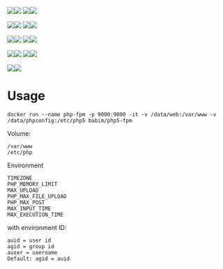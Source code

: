 [![](https://images.microbadger.com/badges/image/babim/php5-fpm.svg)](https://microbadger.com/images/babim/php5-fpm "Get your own image badge on microbadger.com")[![](https://images.microbadger.com/badges/version/babim/php5-fpm.svg)](https://microbadger.com/images/babim/php5-fpm "Get your own version badge on microbadger.com")
[![](https://images.microbadger.com/badges/image/babim/php5-fpm:ssh.svg)](https://microbadger.com/images/babim/php5-fpm:ssh "Get your own image badge on microbadger.com")[![](https://images.microbadger.com/badges/version/babim/php5-fpm:ssh.svg)](https://microbadger.com/images/babim/php5-fpm:ssh "Get your own version badge on microbadger.com")

[![](https://images.microbadger.com/badges/image/babim/php5-fpm:cron.svg)](https://microbadger.com/images/babim/php5-fpm:cron "Get your own image badge on microbadger.com")[![](https://images.microbadger.com/badges/version/babim/php5-fpm:cron.svg)](https://microbadger.com/images/babim/php5-fpm:cron "Get your own version badge on microbadger.com")
[![](https://images.microbadger.com/badges/image/babim/php5-fpm:cron.ssh.svg)](https://microbadger.com/images/babim/php5-fpm:cron.ssh "Get your own image badge on microbadger.com")[![](https://images.microbadger.com/badges/version/babim/php5-fpm:cron.ssh.svg)](https://microbadger.com/images/babim/php5-fpm:cron.ssh "Get your own version badge on microbadger.com")

[![](https://images.microbadger.com/badges/image/babim/php5-fpm:alpine.svg)](https://microbadger.com/images/babim/php5-fpm:alpine "Get your own image badge on microbadger.com")[![](https://images.microbadger.com/badges/version/babim/php5-fpm:alpine.svg)](https://microbadger.com/images/babim/php5-fpm:alpine "Get your own version badge on microbadger.com")
[![](https://images.microbadger.com/badges/image/babim/php5-fpm:alpine.ssh.svg)](https://microbadger.com/images/babim/php5-fpm:alpine.ssh "Get your own image badge on microbadger.com")[![](https://images.microbadger.com/badges/version/babim/php5-fpm:alpine.ssh.svg)](https://microbadger.com/images/babim/php5-fpm:alpine.ssh "Get your own version badge on microbadger.com")

[![](https://images.microbadger.com/badges/image/babim/php5-fpm:alpine.cron.svg)](https://microbadger.com/images/babim/php5-fpm:alpine.cron "Get your own image badge on microbadger.com")[![](https://images.microbadger.com/badges/version/babim/php5-fpm:alpine.cron.svg)](https://microbadger.com/images/babim/php5-fpm:alpine.cron "Get your own version badge on microbadger.com")
[![](https://images.microbadger.com/badges/image/babim/php5-fpm:alpine.cron.ssh.svg)](https://microbadger.com/images/babim/php5-fpm:alpine.cron.ssh "Get your own image badge on microbadger.com")[![](https://images.microbadger.com/badges/version/babim/php5-fpm:alpine.cron.ssh.svg)](https://microbadger.com/images/babim/php5-fpm:alpine.cron.ssh "Get your own version badge on microbadger.com")

[![](https://images.microbadger.com/badges/image/babim/php5-fpm:centos7.svg)](https://microbadger.com/images/babim/php5-fpm:centos7 "Get your own image badge on microbadger.com")[![](https://images.microbadger.com/badges/version/babim/php5-fpm:centos7.svg)](https://microbadger.com/images/babim/php5-fpm:centos7 "Get your own version badge on microbadger.com")

# Usage
```
docker run --name php-fpm -p 9000:9000 -it -v /data/web:/var/www -v /data/phpconfig:/etc/php5 babim/php5-fpm
```


Volume:
```
/var/www
/etc/php
```
Environment
```
TIMEZONE
PHP_MEMORY_LIMIT
MAX_UPLOAD
PHP_MAX_FILE_UPLOAD
PHP_MAX_POST
MAX_INPUT_TIME
MAX_EXECUTION_TIME
```
with environment ID:
```
auid = user id
agid = group id
auser = username
Default: agid = auid
```
